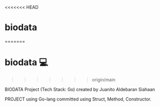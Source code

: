 <<<<<<< HEAD
# biodata 
=======
# biodata 💻
>>>>>>> origin/main

BIODATA Project (Tech Stack: Go) created by Juanito Aldebaran Siahaan

PROJECT using Go-lang committed using Struct, Method, Constructor.
